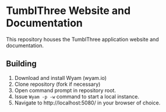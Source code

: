 TumblThree Website and Documentation
====================================

This repository houses the TumblThree application website and documentation.

Building
--------

1. Download and install Wyam (wyam.io)
2. Clone repository (fork if necessary)
3. Open command prompt in repository root.
4. Issue `Wyam -p -w` command to start a local instance.
5. Navigate to http://localhost:5080/ in your browser of choice.


